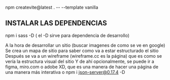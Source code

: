 npm createvite@latest . -- --template vanilla

## INSTALAR LAS DEPENDENCIAS
npm i sass -D ( el -D sirve para dependencia de desarrollo)

A la hora de desarrollar un sitio  (buscar imagenes de como se ve en google)
Se crea un mapa de sitio para saber como va a estar estructurado el sitio
Después se va a un wireframe (wireframe.cc es la página)
 que es como se vería la estructura visual del sitio 
 Y de ahí opcionalmente, se puede ir a figma, miro.com o adobe XD, que es una manera de hacer una página de una manera más interativa
 o 
 npm i json-server@0.17.4 -D